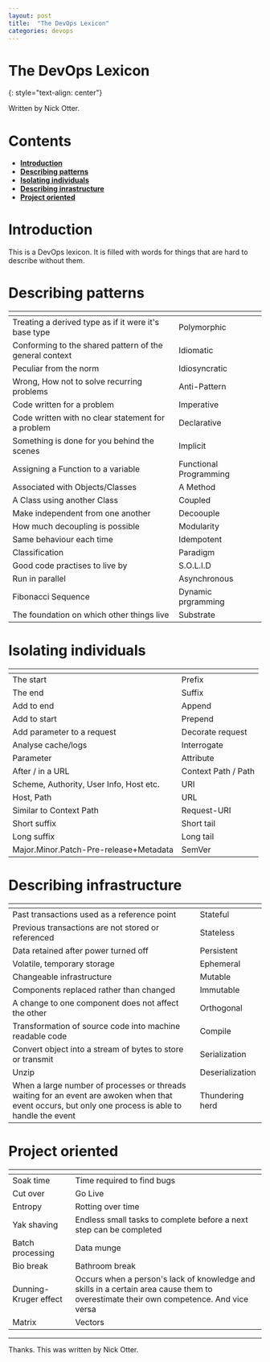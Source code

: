 ```yaml
---
layout: post
title:  "The DevOps Lexicon"
categories: devops
---
```


# The DevOps Lexicon
{: style="text-align: center"}

Written by Nick Otter.

# Contents 

- [**Introduction**](#introduction)<br>
- [**Describing patterns**](#describing-patterns)<br>
- [**Isolating individuals**](#isolating-individuals)
- [**Describing inrastructure**](#describing-infrastructure)<br>
- [**Project oriented**](#project-oriented)<br>

# Introduction

This is a DevOps lexicon. It is filled with words for things that are hard to describe without them. 

# Describing patterns

| <!-- -->    | <!-- -->    |
|-------------|-------------|
| Treating a derived type as if it were it's base type | Polymorphic | 
| Conforming to the shared pattern of the general context | Idiomatic |
| Peculiar from the norm | Idiosyncratic |
| Wrong, How not to solve recurring problems | Anti-Pattern |
| Code written for a problem | Imperative |
| Code written with no clear statement for a problem | Declarative |
| Something is done for you behind the scenes | Implicit |
| Assigning a Function to a variable | Functional Programming | 
| Associated with Objects/Classes | A Method | 
| A Class using another Class | Coupled |
| Make independent from one another | Decoouple |
| How much decoupling is possible | Modularity |
| Same behaviour each time | Idempotent |
| Classification | Paradigm |
| Good code practises to live by | S.O.L.I.D |
| Run in parallel | Asynchronous |
| Fibonacci Sequence | Dynamic prgramming |
| The foundation on which other things live | Substrate |

# Isolating individuals

| <!-- -->    | <!-- -->    |
|-------------|-------------|
| The start | Prefix
| The end | Suffix 
| Add to end | Append
| Add to start | Prepend
| Add parameter to a request | Decorate request
| Analyse cache/logs | Interrogate
| Parameter | Attribute
| After / in a URL | Context Path / Path
| Scheme, Authority, User Info, Host etc.| URI | 
| Host, Path | URL 
| Similar to Context Path | Request-URI
| Short suffix | Short tail
| Long suffix | Long tail
| Major.Minor.Patch-Pre-release+Metadata | SemVer 

# Describing infrastructure

| <!-- -->    | <!-- -->    |
|-------------|-------------|
| Past transactions used as a reference point | Stateful |
| Previous transactions are not stored or referenced | Stateless |
| Data retained after power turned off | Persistent |
| Volatile, temporary storage | Ephemeral |
| Changeable infrastructure | Mutable |
| Components replaced rather than changed | Immutable
| A change to one component does not affect the other | Orthogonal |
| Transformation of source code into machine readable code | Compile
| Convert object into a stream of bytes to store or transmit | Serialization |
| Unzip | Deserialization
| When a large number of processes or threads waiting for an event are awoken when that event occurs, but only one process is able to handle the event | Thundering herd |


# Project oriented

| <!-- -->    | <!-- -->    |
|-------------|-------------|
| Soak time | Time required to find bugs
| Cut over | Go Live
| Entropy | Rotting over time 
| Yak shaving | Endless small tasks to complete before a next step can be completed
| Batch processing | Data munge | 
| Bio break | Bathroom break |
| Dunning-Kruger effect | Occurs when a person's lack of knowledge and skills in a certain area cause them to overestimate their own competence. And vice versa
| Matrix | Vectors

 
---

Thanks. This was written by Nick Otter.
